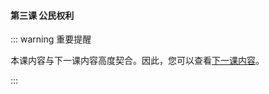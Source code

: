 #### 第三课 公民权利

::: warning 重要提醒

本课内容与下一课内容高度契合。因此，您可以查看[下一课内容](./%E7%AC%AC%E5%9B%9B%E8%AF%BE%20%E5%85%AC%E6%B0%91%E4%B9%89%E5%8A%A1)。

:::
